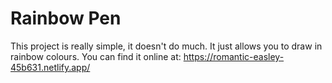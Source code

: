# Rainbow Pen

This project is really simple, it doesn't do much. It just allows you to draw in rainbow colours. You can find it online at: https://romantic-easley-45b631.netlify.app/
